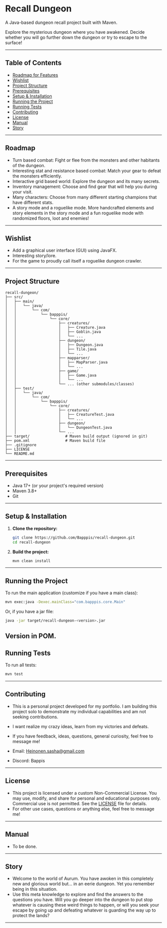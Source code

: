 # Recall Dungeon

A Java-based dungeon recall project built with Maven.

Explore the mysterious dungeon where you have awakened. Decide whether you will go further down the dungeon or try to escape to the surface!

---

## Table of Contents

- [Roadmap for Features](#roadmap)
- [Wishlist](#wishlist)
- [Project Structure](#project-structure)
- [Prerequisites](#prerequisites)
- [Setup & Installation](#setup--installation)
- [Running the Project](#running-the-project)
- [Running Tests](#running-tests)
- [Contributing](#contributing)
- [License](#license)
- [Manual](#manual)
- [Story](#story)

---
## Roadmap
- Turn based combat: Fight or flee from the monsters and other habitants of the dungeon.
- Interesting stat and resistance based combat: Match your gear to defeat the monsters efficiently.
- Interactive grid based world: Explore the dungeon and its many secrets.
- Inventory management: Choose and find gear that will help you during your visit.
- Many characters: Choose from many different starting champions that have different stats.
- A story mode and a roguelike mode. More handcrafted elements and story elements in the story mode and a fun roguelike mode with randomized floors, loot and enemies!

---

## Wishlist
- Add a graphical user interface (GUI) using JavaFX.
- Interesting story/lore.
- For the game to proudly call itself a roguelike dungeon crawler.

---

## Project Structure

```
recall-dungeon/
├── src/
│   ├── main/
│   │   └── java/
│   │       └── com/
│   │           └── bapppis/
│   │               └── core/
│   │                   ├── creatures/
│   │                   │   ├── Creature.java
│   │                   │   ├── Goblin.java
│   │                   │   └── ...
│   │                   ├── dungeon/
│   │                   │   ├── Dungeon.java
│   │                   │   ├── Tile.java
│   │                   │   └── ...
│   │                   ├── mapparser/
│   │                   │   ├── MapParser.java
│   │                   │   └── ...
│   │                   ├── game/
│   │                   │   ├── Game.java
│   │                   │   └── ...
│   │                   └── ... (other submodules/classes)
│   ├── test/
│   │   └── java/
│   │       └── com/
│   │           └── bapppis/
│   │               └── core/
│   │                   ├── creatures/
│   │                   │   ├── CreatureTest.java
│   │                   │   └── ...
│   │                   ├── dungeon/
│   │                   │   └── DungeonTest.java
│   │                   └── ...
├── target/                # Maven build output (ignored in git)
├── pom.xml                # Maven build file
├── .gitignore
├── LICENSE
└── README.md
```

---

## Prerequisites

- Java 17+ (or your project's required version)
- Maven 3.8+
- Git

---

## Setup & Installation

1. **Clone the repository:**
   ```sh
   git clone https://github.com/Bapppis/recall-dungeon.git
   cd recall-dungeon
   ```

2. **Build the project:**
   ```sh
   mvn clean install
   ```

---

## Running the Project

To run the main application (customize if you have a main class):

```sh
mvn exec:java -Dexec.mainClass="com.bapppis.core.Main"
```

Or, if you have a jar file:

```sh
java -jar target/recall-dungeon-<version>.jar
```

Version in POM.
---

## Running Tests

To run all tests:

```sh
mvn test
```

---

## Contributing

- This is a personal project developed for my portfolio. I am building this project solo to demonstrate my individual capabilities and am not seeking contributions.

- I want realize my crazy ideas, learn from my victories and defeats.

- If you have feedback, ideas, questions, general curiosity, feel free to message me!
- Email: Heinonen.sasha@gmail.com
- Discord: Bappis
---

## License

- This project is licensed under a custom Non-Commercial License.
You may use, modify, and share for personal and educational purposes only.
Commercial use is not permitted. See the [LICENSE](LICENSE) file for details.
- For other use cases, questions or anything else, feel free to message me!

---

## Manual

- To be done.

---

## Story

- Welcome to the world of Aurum. You have awoken in this completely new and glorious world but... in an eerie dungeon. Yet you remember being in this situation.
- Use this meta knowledge to explore and find the answers to the questions you have. Will you go deeper into the dungeon to put stop whatever is causing these weird things to happen, or will you seek your escape by going up and defeating whatever is guarding the way up to protect the lands?

---